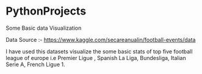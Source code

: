 # PythonProjects
Some Basic data Visualization

Data Source :- https://www.kaggle.com/secareanualin/football-events/data

I have used this datasets visualize the some basic stats of top five football league of europe i.e Premier Ligue , Spanish La Liga, Bundesliga, Italian Serie A, French Ligue 1.

